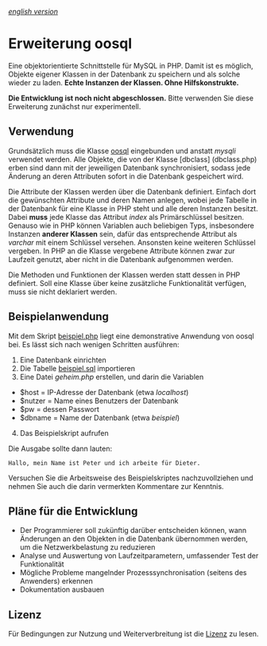 *[english version](README.en.md)*

Erweiterung oosql
=================

Eine objektorientierte Schnittstelle für MySQL in PHP. Damit ist es möglich, Objekte eigener Klassen in der Datenbank zu speichern und als solche
wieder zu laden. **Echte Instanzen der Klassen. Ohne Hilfskonstrukte.**

**Die Entwicklung ist noch nicht abgeschlossen.** Bitte verwenden Sie diese Erweiterung zunächst nur experimentell.

Verwendung
----------

Grundsätzlich muss die Klasse [oosql](oosql.php) eingebunden und anstatt *mysqli* verwendet werden. Alle Objekte, die von der Klasse [dbclass]
(dbclass.php) erben sind dann mit der jeweiligen Datenbank synchronisiert, sodass jede Änderung an deren Attributen sofort in die Datenbank
gespeichert wird.

Die Attribute der Klassen werden über die Datenbank definiert. Einfach dort die gewünschten Attribute und deren Namen anlegen, wobei jede
Tabelle in der Datenbank für eine Klasse in PHP steht und alle deren Instanzen besitzt. Dabei **muss** jede Klasse das Attribut *index* als
Primärschlüssel besitzen. Genauso wie in PHP können Variablen auch beliebigen Typs, insbesondere Instanzen **anderer Klassen** sein, dafür das
entsprechende Attribut als *varchar* mit einem Schlüssel versehen. Ansonsten keine weiteren Schlüssel vergeben. In PHP an die Klasse vergebene
Attribute können zwar zur Laufzeit genutzt, aber nicht in die Datenbank aufgenommen werden.

Die Methoden und Funktionen der Klassen werden statt dessen in PHP definiert. Soll eine Klasse über keine zusätzliche Funktionalität verfügen,
muss sie nicht deklariert werden.

Beispielanwendung
-----------------

Mit dem Skript [beispiel.php](beispiel.php) liegt eine demonstrative Anwendung von oosql bei. Es lässt sich nach wenigen Schritten ausführen:
 1. Eine Datenbank einrichten
 2. Die Tabelle [beispiel.sql](beispiel.sql) importieren
 3. Eine Datei *geheim.php* erstellen, und darin die Variablen
  - $host = IP-Adresse der Datenbank (etwa *localhost*)
  - $nutzer = Name eines Benutzers der Datenbank
  - $pw = dessen Passwort
  - $dbname = Name der Datenbank (etwa *beispiel*)
 4. Das Beispielskript aufrufen

Die Ausgabe sollte dann lauten:

    Hallo, mein Name ist Peter und ich arbeite für Dieter.

Versuchen Sie die Arbeitsweise des Beispielskriptes nachzuvollziehen und nehmen Sie auch die darin vermerkten Kommentare zur Kenntnis.

Pläne für die Entwicklung
-------------------------

- Der Programmierer soll zukünftig darüber entscheiden können, wann Änderungen an den Objekten in die Datenbank übernommen werden, um die
Netzwerkbelastung zu reduzieren
- Analyse und Auswertung von Laufzeitparametern, umfassender Test der Funktionalität
- Mögliche Probleme mangelnder Prozesssynchronisation (seitens des Anwenders) erkennen
- Dokumentation ausbauen

Lizenz
------

Für Bedingungen zur Nutzung und Weiterverbreitung ist die [Lizenz](lizenz) zu lesen.
